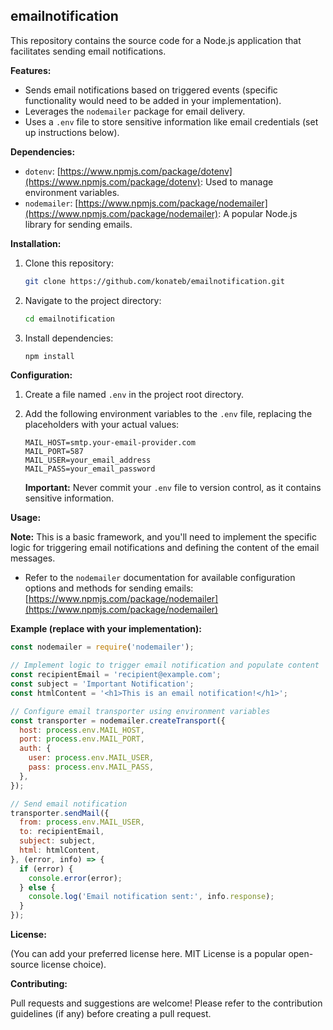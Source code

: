 ## emailnotification

This repository contains the source code for a Node.js application that facilitates sending email notifications.

**Features:**

* Sends email notifications based on triggered events (specific functionality would need to be added in your implementation).
* Leverages the `nodemailer` package for email delivery.
* Uses a `.env` file to store sensitive information like email credentials (set up instructions below).

**Dependencies:**

* `dotenv`: [https://www.npmjs.com/package/dotenv](https://www.npmjs.com/package/dotenv): Used to manage environment variables.
* `nodemailer`: [https://www.npmjs.com/package/nodemailer](https://www.npmjs.com/package/nodemailer): A popular Node.js library for sending emails.

**Installation:**

1. Clone this repository:

   ```bash
   git clone https://github.com/konateb/emailnotification.git
   ```

2. Navigate to the project directory:

   ```bash
   cd emailnotification
   ```

3. Install dependencies:

   ```bash
   npm install
   ```

**Configuration:**

1. Create a file named `.env` in the project root directory.

2. Add the following environment variables to the `.env` file, replacing the placeholders with your actual values:

   ```
   MAIL_HOST=smtp.your-email-provider.com
   MAIL_PORT=587
   MAIL_USER=your_email_address
   MAIL_PASS=your_email_password
   ```

   **Important:** Never commit your `.env` file to version control, as it contains sensitive information.

**Usage:**

**Note:** This is a basic framework, and you'll need to implement the specific logic for triggering email notifications and defining the content of the email messages. 

* Refer to the `nodemailer` documentation for available configuration options and methods for sending emails: [https://www.npmjs.com/package/nodemailer](https://www.npmjs.com/package/nodemailer)

**Example (replace with your implementation):**

```javascript
const nodemailer = require('nodemailer');

// Implement logic to trigger email notification and populate content
const recipientEmail = 'recipient@example.com';
const subject = 'Important Notification';
const htmlContent = '<h1>This is an email notification!</h1>';

// Configure email transporter using environment variables
const transporter = nodemailer.createTransport({
  host: process.env.MAIL_HOST,
  port: process.env.MAIL_PORT,
  auth: {
    user: process.env.MAIL_USER,
    pass: process.env.MAIL_PASS,
  },
});

// Send email notification
transporter.sendMail({
  from: process.env.MAIL_USER,
  to: recipientEmail,
  subject: subject,
  html: htmlContent,
}, (error, info) => {
  if (error) {
    console.error(error);
  } else {
    console.log('Email notification sent:', info.response);
  }
});
```

**License:**

(You can add your preferred license here. MIT License is a popular open-source license choice).

**Contributing:**

Pull requests and suggestions are welcome! Please refer to the contribution guidelines (if any) before creating a pull request.
